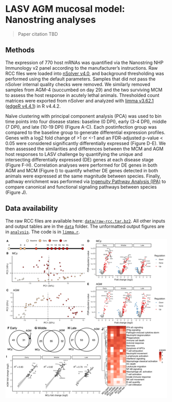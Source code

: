 
# LASV AGM mucosal model: Nanostring analyses

> Paper citation TBD

## Methods

The expression of 770 host mRNAs was quantified via the Nanostring NHP Immunology v2 panel according to the manufacturer’s instructions. Raw RCC files were loaded into [nSolver v4.0](https://nanostring.com/products/ncounter-analysis-system/ncounter-analysis-solutions/), and background thresholding was performed using the default parameters. Samples that did not pass the nSolver internal quality checks were removed. We similarly removed samples from AGM-4 (succumbed on day 29) and the two surviving MCM to assess the host response in acutely lethal animals. Thresholded count matrices were exported from nSolver and analyzed with [limma v3.62.1](https://doi.org/10.1093/nar/gkv007) ([edgeR v4.4.1](https://doi.org/10.1093/bioinformatics/btp616)) in R v4.4.2​.

Naïve clustering with principal component analysis (PCA) was used to bin time points into four disease states: baseline (0 DPI), early (3-4 DPI), middle (7 DPI), and late (10-19 DPI) (Figure A-C). Each postinfection group was compared to the baseline group to generate differential expression profiles. Genes with a log2 fold change of >1 or <-1 and an FDR-adjusted p-value < 0.05 were considered significantly differentially expressed (Figure D-E). We then assessed the similarities and differences between the MCM and AGM host responses to LASV challenge by quantifying the unique and intersecting differentially expressed (DE) genes at each disease stage (Figure F-H). Correlation analyses were performed for DE genes in both AGM and MCM (Figure I) to quantify whether DE genes detected in both animals were expressed at the same magnitude between species. Finally, pathway enrichment was performed via [Ingenuity Pathway Analysis (IPA)​](https://doi.org/10.1093/bioinformatics/btt703) to compare canonical and functional signaling pathways between species (Figure J).

## Data availability

The raw RCC files are available here: [`data/raw-rcc.tar.bz2`](data/raw-rcc.tar.bz2). All other inputs and output tables are in the [`data`](data/) folder. The unformatted output figures are in [`analysis`](analysis/). The code is in [`limma.r`](limma.r). 

 
![Transcriptomics figure](figure.png)
